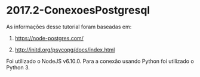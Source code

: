 # 2017.2-ConexoesPostgresql

As informações desse tutorial foram baseadas em:

1. https://node-postgres.com/

2. http://initd.org/psycopg/docs/index.html

Foi utilizado o NodeJS v6.10.0. Para a conexão usando Python foi utilizado o Python 3.
